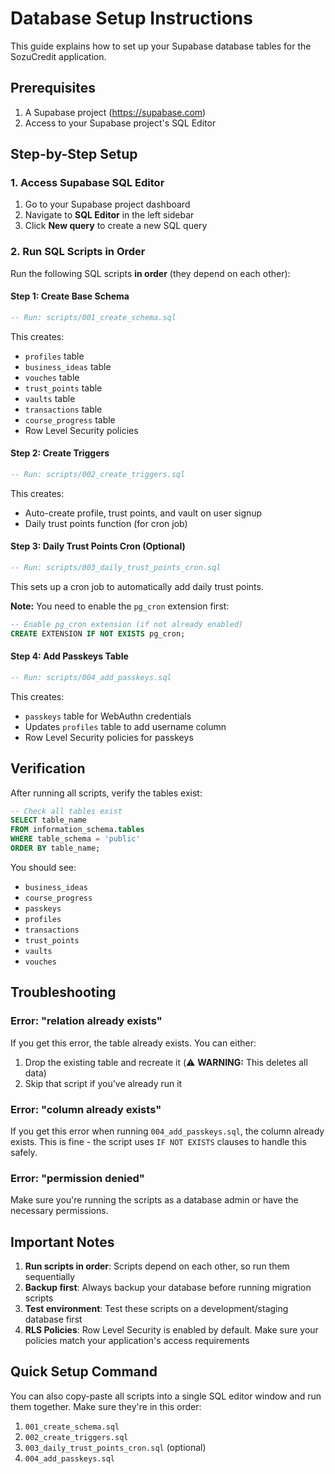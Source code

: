 # Database Setup Instructions

This guide explains how to set up your Supabase database tables for the SozuCredit application.

## Prerequisites

1. A Supabase project (https://supabase.com)
2. Access to your Supabase project's SQL Editor

## Step-by-Step Setup

### 1. Access Supabase SQL Editor

1. Go to your Supabase project dashboard
2. Navigate to **SQL Editor** in the left sidebar
3. Click **New query** to create a new SQL query

### 2. Run SQL Scripts in Order

Run the following SQL scripts **in order** (they depend on each other):

#### Step 1: Create Base Schema

```sql
-- Run: scripts/001_create_schema.sql
```

This creates:

- `profiles` table
- `business_ideas` table
- `vouches` table
- `trust_points` table
- `vaults` table
- `transactions` table
- `course_progress` table
- Row Level Security policies

#### Step 2: Create Triggers

```sql
-- Run: scripts/002_create_triggers.sql
```

This creates:

- Auto-create profile, trust points, and vault on user signup
- Daily trust points function (for cron job)

#### Step 3: Daily Trust Points Cron (Optional)

```sql
-- Run: scripts/003_daily_trust_points_cron.sql
```

This sets up a cron job to automatically add daily trust points.

**Note:** You need to enable the `pg_cron` extension first:

```sql
-- Enable pg_cron extension (if not already enabled)
CREATE EXTENSION IF NOT EXISTS pg_cron;
```

#### Step 4: Add Passkeys Table

```sql
-- Run: scripts/004_add_passkeys.sql
```

This creates:

- `passkeys` table for WebAuthn credentials
- Updates `profiles` table to add username column
- Row Level Security policies for passkeys

## Verification

After running all scripts, verify the tables exist:

```sql
-- Check all tables exist
SELECT table_name
FROM information_schema.tables
WHERE table_schema = 'public'
ORDER BY table_name;
```

You should see:

- `business_ideas`
- `course_progress`
- `passkeys`
- `profiles`
- `transactions`
- `trust_points`
- `vaults`
- `vouches`

## Troubleshooting

### Error: "relation already exists"

If you get this error, the table already exists. You can either:

1. Drop the existing table and recreate it (⚠️ **WARNING:** This deletes all data)
2. Skip that script if you've already run it

### Error: "column already exists"

If you get this error when running `004_add_passkeys.sql`, the column already exists. This is fine - the script uses `IF NOT EXISTS` clauses to handle this safely.

### Error: "permission denied"

Make sure you're running the scripts as a database admin or have the necessary permissions.

## Important Notes

1. **Run scripts in order**: Scripts depend on each other, so run them sequentially
2. **Backup first**: Always backup your database before running migration scripts
3. **Test environment**: Test these scripts on a development/staging database first
4. **RLS Policies**: Row Level Security is enabled by default. Make sure your policies match your application's access requirements

## Quick Setup Command

You can also copy-paste all scripts into a single SQL editor window and run them together. Make sure they're in this order:

1. `001_create_schema.sql`
2. `002_create_triggers.sql`
3. `003_daily_trust_points_cron.sql` (optional)
4. `004_add_passkeys.sql`
